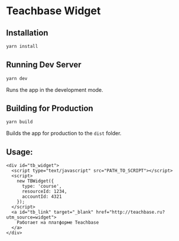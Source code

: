 # Teachbase Widget

## Installation

```bash
yarn install
```

## Running Dev Server

```bash
yarn dev
```
Runs the app in the development mode.<br>

## Building for Production

```bash
yarn build
```
Builds the app for production to the `dist` folder.<br>

## Usage:
```
<div id="tb_widget">
  <script type="text/javascript" src="PATH_TO_SCRIPT"></script>
  <script>
    new TBWidget({
      type: 'course',
      resourceId: 1234,
      accountId: 4321
    });
  </script>
  <a id="tb_link" target="_blank" href="http://teachbase.ru?utm_source=widget">
    Работает на платформе Teachbase
  </a>
</div>
```
